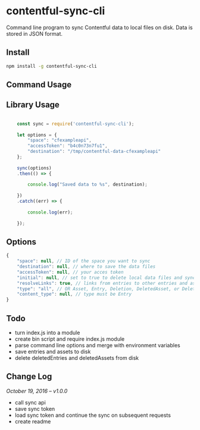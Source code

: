 # contentful-sync-cli

Command line program to sync Contentful data to local files on disk. Data is stored in JSON format.

## Install

```bash
npm install -g contentful-sync-cli
```

## Command Usage



## Library Usage

```js

	const sync = require('contentful-sync-cli');
	
	let options = {
		"space": "cfexampleapi",
		"accessToken": "b4c0n73n7fu1",
		"destination": "/tmp/contentful-data-cfexampleapi"
	};
	
	sync(options)
	.then(() => {
	
		console.log("Saved data to %s", destination);
	
	})
	.catch((err) => {
	
		console.log(err);
	
	});

```

## Options

```js
{
	"space": null, // ID of the space you want to sync
	"destination": null, // where to save the data files
	"accessToken": null, // your acces token
	"initial": null, // set to true to delete local data files and sync
	"resolveLinks": true, // links from entries to other entries and assets will also be resolved
	"type": "all", // OR Asset, Entry, Deletion, DeletedAsset, or DeletedEntry
	"content_type": null, // type must be Entry
}
```

## Todo

* turn index.js into a module
* create bin script and require index.js module
* parse command line options and merge with environment variables
* save entries and assets to disk
* delete deletedEntries and deletedAssets from disk

## Change Log

_October 19, 2016 – v1.0.0_

* call sync api
* save sync token
* load sync token and continue the sync on subsequent requests
* create readme
